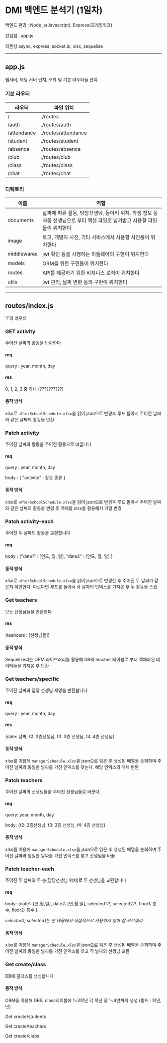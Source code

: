# DMI 백엔드 분석기 (1일차)

백엔드 환경 : Node.js(Javascript), Express(프레임워크)

진입점 : app.js

의존성
async, express, socket.io, xlsx, sequelize

---

## app.js

웹서버, 채팅 서버 런치, 오류 및 기본 라우터들 관리

### 기본 라우터

| 라우터      | 파일 위치           |
| ----------- | ------------------- |
| /           | ./routes            |
| /auth       | ./routes/auth       |
| /attendance | ./routes/attendance |
| /student    | ./routes/student    |
| /absence    | ./routes/absence    |
| /club       | ./routes/club       |
| /class      | ./routes/class      |
| /chat       | ./routes/chat       |

### 디렉토리

| 이름        | 역할                                                         |
| ----------- | ------------------------------------------------------------ |
| documents   | 날짜에 따른 활동, 담당선생님, 동아리 위치, 학생 정보 등 처음 선생님으로 부터 엑셀 파일로 넘겨받고 사용할 파일들이 위치한다 |
| image       | 로고, 개발자 사진, 기타 서비스에서 사용할 사진들이 위치한다  |
| middlewares | jwt 확인 등을 시행하는 미들웨어의 구현이 위치한다            |
| models      | ORM을 위한 구현들이 위치한다                                 |
| routes      | API를 제공하기 위한 비지니스 로직이 위치한다                 |
| utils       | jwt 관리, 날짜 변환 등의 구현이 위치한다                     |



---

## routes/index.js

'/'의 라우터

### GET activity

주어진 날짜의 활동을 반환한다

#### req

query : year, month, day

#### res

0, 1, 2, 3 중 하나 (??????????)

#### 동작 방식

xlsx로 `afterSchoolSchedule.xlsx`을 읽어 json으로 변경후 루프 돌아서 주어진 날짜와 같은 날짜의 활동을 반환



### Patch activity

주어진 날짜의 활동을 주어진 활동으로 바꿉니다

#### req

query : year, month, day

body : { "activity" : 활동 종류 }

#### 동작 방식

xlsx로 `afterSchoolSchedule.xlsx`을 읽어 json으로 변경후 루프 돌아서 주어진 날짜와 같은 날짜의 활동을 변경 후 객체를 xlsx를 활용해서 파일 변경



### Patch activity-each

주어진 두 날짜의 활동을 교환합니다

#### req

body : {"date1" : [연도, 월, 일], "date2" : [연도, 월, 일] }

#### 동작 방식

xlsx로 `afterSchoolSchedule.xlsx`을 읽어 json으로 변경한 후 주어진 두 날짜가 같은지 확인한다. 다르다면 루프를 돌아서 각 날자의 인덱스를 가져온 후 두 활동을 스왑



### Get teachers

모든 선생님들을 반환한다

#### res

{teahcers : [선생님들]}

#### 동작 방식

Sequelize라는 ORM 라이브러리를 활용해 DB의 teacher 테이블로 부터 객체화된 데이터들을 가져온 후 반환



### Get teachers/specific

주어진 날짜의 담당 선생님 세명을 반환합니다

#### req

query : year, month, day

#### res

{date: 날짜, f2: 2층선생님, f3: 3층 선생님, f4: 4층 선생님}

#### 동작 방식

xlsx를 이용해 `managerSchedule.xlsx`을 json으로 읽은 후 생성된 배열을 순회하며 주어진 날짜와 동일한 날짜를 가진 인덱스를 찾는다. 해당 인덱스의 객체 반환



### Patch teachers

주어진 날짜의 선생님들을 주어진 선생님들로 바꾼다.

#### req

query: year, month, day

body: {f2: 2층선생님, f3: 3층 선생님, f4: 4층 선생님}

#### 동작 방식

xlsx를 이용해 `managerSchedule.xlsx`을 json으로 읽은 후 생성된 배열을 순회하며 주어진 날짜와 동일한 날짜를 가진 인덱스를 찾고 선생님을 바꿈



### Patch teacher-each

주어진 두 날짜와 두 층(담당선생님 위치)로 두 선생님을 교환합니다

#### req

body: {date1: [년,월,일], date2: [년,월,일], selected1:?, selected2:?, floor1: 층수, floor2: 층수   }

*selected1, selected1는 본 내용에서 직접적으로 사용하지 않아 잘 모르겠다*

#### 동작 방식

xlsx를 이용해 `managerSchedule.xlsx`을 json으로 읽은 후 생성된 배열을 순회하며 주어진 날짜와 동일한 날짜를 가진 인덱스를 찾고 각 날짜의 선생님 교환



### Get create/class

DB에 클래스를 생성합니다

#### 동작 방식

ORM을 이용해 DB의 class테이블에 1~3학년 각 학년 당 1~4반까지 생성 (필드 : 학년, 반)



Get create/students

Get create/teachers

Get create/clubs

